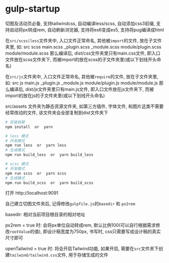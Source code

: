 # gulp-startup

切图及活动页必备, 支持tailwindcss, 自动编译less/scss, 自动添加css3前缀, 支持自动将px转成rem, 自动刷新浏览器, 支持将es6变成es5, 支持将pug编译成html

在`src/scss|less`文件夹中, 入口文件正常命名, 其他被`import`的文件, 放在子文件夹里, 如:
src
    scss
        main.scss
        _plugin.scss
        _module.scss
        module/plugin.scss
        module/module.scss
那么编译后, dist/css文件夹里只有main.css文件, 即入口文件放在scss文件夹下, 而被import的放在scss的子文件夹里(或以下划线开头命名)

在`src/js`文件夹中, 入口文件正常命名, 其他被`require`的文件, 放在子文件夹里, 如:
src
    js
        main.js
        _plugin.js
        _module.js
        module/plugin.js
        module/module.js
那么编译后, dist/js文件夹里只有main.js文件, 即入口文件放在js文件夹下, 而被import的放在js的子文件夹里(或以下划线开头命名)

src/assets 文件夹为静态资源文件夹, 如第三方插件, 字体文件, 和图片这类不需要经常改动的文件, 该文件夹会全部复制到dist文件夹下

```bash
# 安装依赖
npm install  or  yarn

# less 模式
# 开发模式
npm run less  or  yarn less
# 生成模式
npm run build_less  or  yarn build_less

# scss 模式
# 开发模式
npm run scss  or  yarn scss
# 生成模式
npm run build_scss  or  yarn build_scss

```

打开 http://localhost:9091

自己建立切图文件夹后, 记得修改`gulpfile.js`的`basedir` 和 `px2rem`

basedir: 相对当前项目根目录的相对地址

px2rem = true 时:
会将px单位自动转成rem, 默认比例100(可以自行根据需求修改`rootValue`的值), 即设计稿宽度为750px, 书写时, css只需要写成设计稿的真实尺寸即可

openTailwind = true 时:
将会开启Tailwind功能, 如果开启, 需要在`src`文件夹下创建`tailwind/tailwind.css`文件, 用于存储生成的文件
